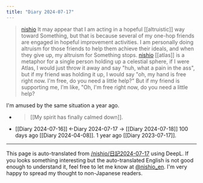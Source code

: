 ```yaml
---
title: "Diary 2024-07-17"
---
```



> [nishio](https://x.com/nishio/status/1813240553385173046) It may appear that I am acting in a hopeful [[altruistic]] way toward Something, but that is because several of my one-hop friends are engaged in hopeful improvement activities. I am personally doing altruism for those friends to help them achieve their ideals, and when they give up, my altruism for Something stops.
> [nishio](https://x.com/nishio/status/1813241341411008759) [[atlas]] is a metaphor for a single person holding up a celestial sphere, if I were Atlas, I would just throw it away and say "huh, what a pain in the ass", but if my friend was holding it up, I would say "oh, my hand is free right now. I'm free, do you need a little help?" But if my friend is supporting me, I'm like, "Oh, I'm free right now, do you need a little help?


I'm amused by the same situation a year ago.
- > [[My spirit has finally calmed down]].

- [[Diary 2024-07-16]] ←Diary 2024-07-17 → [[Diary 2024-07-18]]
100 days ago [[Diary 2024-04-08]].
1 year ago [[Diary 2023-07-17]].
---
This page is auto-translated from [/nishio/日記2024-07-17](https://scrapbox.io/nishio/日記2024-07-17) using DeepL. If you looks something interesting but the auto-translated English is not good enough to understand it, feel free to let me know at [@nishio_en](https://twitter.com/nishio_en). I'm very happy to spread my thought to non-Japanese readers.